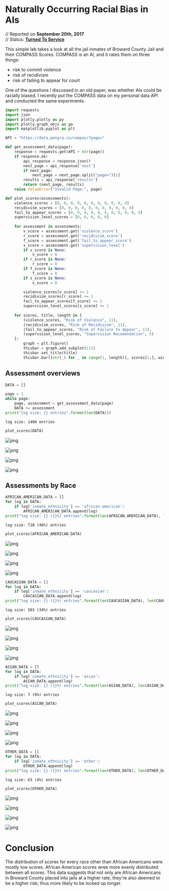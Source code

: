 
# Naturally Occurring Racial Bias in AIs
// Reported on **September 20th, 2017**<br/>
// Status: **[Turned To Service](https://pengra.github.com/data/compass)**

This simple lab takes a look at all the jail inmates of Broward County Jail and their COMPASS Scores. COMPASS is an AI, and it rates them on three things:

- risk to commit violence
- risk of recidivism
- risk of failing to appear for court

One of the questions I discussed in an old paper, was whether AIs could be racially biased. I recently put the COMPASS data on my personal data API and conducted the same experiments.


```python
import requests
import json
import plotly.plotly as py
import plotly.graph_objs as go
import matplotlib.pyplot as plt
```


```python
API = "https://data.pengra.io/compas/?page="

def get_assessment_data(page):
    response = requests.get(API + str(page))
    if response.ok:
        api_response = response.json()
        next_page = api_response['next']
        if next_page:
            next_page = next_page.split("page=")[1]
        results = api_response['results']
        return (next_page, results)
    raise ValueError("Invalid Page:", page)
```


```python
def plot_scores(assessments):
    violence_scores = [0, 0, 0, 0, 0, 0, 0, 0, 0, 0, 0]
    recidivism_scores = [0, 0, 0, 0, 0, 0, 0, 0, 0, 0, 0]
    fail_to_appear_scores = [0, 0, 0, 0, 0, 0, 0, 0, 0, 0, 0]
    supervision_level_scores = [0, 0, 0, 0, 0]
    
    for assessment in assessments:
        v_score = assessment.get('violence_score')
        r_score = assessment.get('recidivism_score')
        f_score = assessment.get('fail_to_appear_score')
        s_score = assessment.get('supervision_level')
        if v_score is None:
            v_score = 0
        if r_score is None:
            r_score = 0
        if f_score is None:
            f_score = 0
        if s_score is None:
            s_score = 0

        violence_scores[v_score] += 1
        recidivism_scores[r_score] += 1
        fail_to_appear_scores[f_score] += 1
        supervision_level_scores[s_score] += 1
    
    for scores, title, length in [
        (violence_scores, "Risk of Violence", 11), 
        (recidivism_scores, "Risk of Recidivism", 11), 
        (fail_to_appear_scores, "Risk of Failure to Appear", 11),
        (supervision_level_scores, "Supervision Recomendation", 5)
    ]:
        graph = plt.figure()
        thisbar = graph.add_subplot(111)
        thisbar.set_title(title)
        thisbar.bar([str(_) for _ in range(1, length)], scores[1:], width=(1/1.5), color="#ff8f3f")
```

## Assessment overviews


```python
DATA = []

page = 1
while page:
    page, assessment = get_assessment_data(page)
    DATA += assessment
print("log size: {} entries".format(len(DATA)))
```

    log size: 1460 entries



```python
plot_scores(DATA)
```


![png](output_6_0.png)



![png](output_6_1.png)



![png](output_6_2.png)



![png](output_6_3.png)


## Assessments by Race


```python
AFRICAN_AMERICAN_DATA = []
for log in DATA:
    if log['inmate_ethnicity'] == 'african-american':
        AFRICAN_AMERICAN_DATA.append(log)
print("log size: {} ({}%) entries".format(len(AFRICAN_AMERICAN_DATA), len(AFRICAN_AMERICAN_DATA) * 100 // len(DATA)))
```

    log size: 710 (48%) entries



```python
plot_scores(AFRICAN_AMERICAN_DATA)
```


![png](output_9_0.png)



![png](output_9_1.png)



![png](output_9_2.png)



![png](output_9_3.png)



```python
CAUCASIAN_DATA = []
for log in DATA:
    if log['inmate_ethnicity'] == 'caucasian':
        CAUCASIAN_DATA.append(log)
print("log size: {} ({}%) entries".format(len(CAUCASIAN_DATA), len(CAUCASIAN_DATA) * 100 // len(DATA)))
```

    log size: 503 (34%) entries



```python
plot_scores(CAUCASIAN_DATA)
```


![png](output_11_0.png)



![png](output_11_1.png)



![png](output_11_2.png)



![png](output_11_3.png)



```python
ASIAN_DATA = []
for log in DATA:
    if log['inmate_ethnicity'] == 'asian':
        ASIAN_DATA.append(log)
print("log size: {} ({}%) entries".format(len(ASIAN_DATA), len(ASIAN_DATA) * 100 // len(DATA)))
```

    log size: 7 (0%) entries



```python
plot_scores(ASIAN_DATA)
```


![png](output_13_0.png)



![png](output_13_1.png)



![png](output_13_2.png)



![png](output_13_3.png)



```python
OTHER_DATA = []
for log in DATA:
    if log['inmate_ethnicity'] == 'other':
        OTHER_DATA.append(log)
print("log size: {} ({}%) entries".format(len(OTHER_DATA), len(OTHER_DATA) * 100 // len(DATA)))
```

    log size: 63 (4%) entries



```python
plot_scores(OTHER_DATA)
```


![png](output_15_0.png)



![png](output_15_1.png)



![png](output_15_2.png)



![png](output_15_3.png)


# Conclusion

The distribution of scores for every race other than African Americans were mostly low scores. African American scores wree more evenly distributed between all scores. This data suggests that not only are African Americans in Broward County placed into jails at a higher rate, they're also deemed to be a higher risk; thus more likely to be locked up longer.
